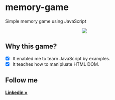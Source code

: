 # memory-game
Simple memory game using JavaScript 



<p align="center">
    <a href="https://youtu.be/1DWFIqrqrPk">
      <img src="https://raw.githubusercontent.com/moamahfouz/memory-game/main/assets/memory-game.png">
    </a>
</p>

## Why this game?

  - [x] It enabled me to tearn JavaScript by examples.
  - [x] It teaches how to manipluate HTML DOM.

## Follow me

  <a href="https://www.linkedin.com/mwlite/in/moamahfouz">
            <b> Linkedin »</b>
        </a>
   

